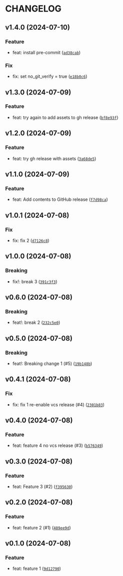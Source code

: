# CHANGELOG

## v1.4.0 (2024-07-10)

### Feature

* feat: install pre-commit ([`ad38cab`](https://github.com/iacabezasbaculima/semantic-release-python-sandbox/commit/ad38cab5267d071d2fece267c52830813874c8ad))

### Fix

* fix: set no_git_verify = true ([`e18b0c6`](https://github.com/iacabezasbaculima/semantic-release-python-sandbox/commit/e18b0c6b369e1d94a75594ef1da001fcf8a4126c))

## v1.3.0 (2024-07-09)

### Feature

* feat: try again to add assets to gh release ([`bf8e93f`](https://github.com/iacabezasbaculima/semantic-release-python-sandbox/commit/bf8e93fa3cd794570608ee0151b746b1c65e5f53))

## v1.2.0 (2024-07-09)

### Feature

* feat: try gh release with assets ([`3a68de5`](https://github.com/iacabezasbaculima/semantic-release-python-sandbox/commit/3a68de58efbcf5bbea56c7f2a44726ae0fbd98da))

## v1.1.0 (2024-07-09)

### Feature

* feat: Add contents to GitHub release ([`f7d98ca`](https://github.com/iacabezasbaculima/semantic-release-python-sandbox/commit/f7d98ca3a0a88016e4a4957fe0488bd111742265))

## v1.0.1 (2024-07-08)

### Fix

* fix: fix 2 ([`d7126c8`](https://github.com/iacabezasbaculima/semantic-release-python-sandbox/commit/d7126c8bfee45fc662effedc3ad96a3d869344e3))

## v1.0.0 (2024-07-08)

### Breaking

* fix!: break 3 ([`391c3f3`](https://github.com/iacabezasbaculima/semantic-release-python-sandbox/commit/391c3f35bf9a2b0baa3bd263e46174afa2b7f46b))

## v0.6.0 (2024-07-08)

### Breaking

* feat!: break 2 ([`232c5e0`](https://github.com/iacabezasbaculima/semantic-release-python-sandbox/commit/232c5e07aaed4a1e1c2e1e76c83d472e80207bfa))

## v0.5.0 (2024-07-08)

### Breaking

* feat!: Breaking change 1 (#5) ([`19b148b`](https://github.com/iacabezasbaculima/semantic-release-python-sandbox/commit/19b148b2a85c1e35eb54f81d9d22eff87ae85636))

## v0.4.1 (2024-07-08)

### Fix

* fix: fix 1 re-enable vcs release (#4) ([`2301b83`](https://github.com/iacabezasbaculima/semantic-release-python-sandbox/commit/2301b83b3ee52a69f50bb78e9452873668d12173))

## v0.4.0 (2024-07-08)

### Feature

* feat: feature 4 no vcs release (#3) ([`b576349`](https://github.com/iacabezasbaculima/semantic-release-python-sandbox/commit/b5763493ef1c7f35b6042d4f206d118259d6340b))

## v0.3.0 (2024-07-08)

### Feature

* feat: Feature 3 (#2) ([`f395630`](https://github.com/iacabezasbaculima/semantic-release-python-sandbox/commit/f3956306dc97b5bada3075393ae7ad39f5b9857f))

## v0.2.0 (2024-07-08)

### Feature

* feat: feature 2 (#1) ([`489ee9d`](https://github.com/iacabezasbaculima/semantic-release-python-sandbox/commit/489ee9d551d0f0c80ada81b3a8bd4ca52d2fdcf1))

## v0.1.0 (2024-07-08)

### Feature

* feat: feature 1 ([`9d12790`](https://github.com/iacabezasbaculima/semantic-release-python-sandbox/commit/9d127900ae701984413d641aa0fef8d63321ad47))
